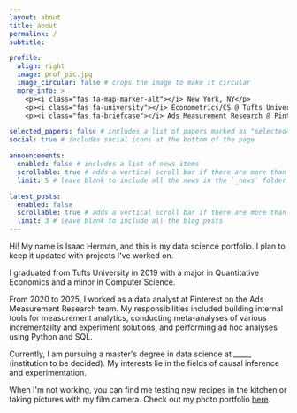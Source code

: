 ```yaml
---
layout: about
title: about
permalink: /
subtitle:

profile:
  align: right
  image: prof_pic.jpg
  image_circular: false # crops the image to make it circular
  more_info: >
    <p><i class="fas fa-map-marker-alt"></i> New York, NY</p>
    <p><i class="fas fa-university"></i> Econometrics/CS @ Tufts University</p>
    <p><i class="fas fa-briefcase"></i> Ads Measurement Research @ Pinterest</p>

selected_papers: false # includes a list of papers marked as "selected={true}"
social: true # includes social icons at the bottom of the page

announcements:
  enabled: false # includes a list of news items
  scrollable: true # adds a vertical scroll bar if there are more than 3 news items
  limit: 5 # leave blank to include all the news in the `_news` folder

latest_posts:
  enabled: false
  scrollable: true # adds a vertical scroll bar if there are more than 3 new posts items
  limit: 3 # leave blank to include all the blog posts
---
```


Hi! My name is Isaac Herman, and this is my data science portfolio. I plan to keep it updated with projects I've worked on.

I graduated from Tufts University in 2019 with a major in Quantitative Economics and a minor in Computer Science.

From 2020 to 2025, I worked as a data analyst at Pinterest on the Ads Measurement Research team. My responsibilities included building internal tools for measurement analytics, conducting meta-analyses of various incrementality and experiment solutions, and performing ad hoc analyses using Python and SQL.

Currently, I am pursuing a master's degree in data science at _____ (institution to be decided). My interests lie in the fields of causal inference and experimentation.

When I'm not working, you can find me testing new recipes in the kitchen or taking pictures with my film camera. Check out my photo portfolio [here](https://www.isaacherman.com/).